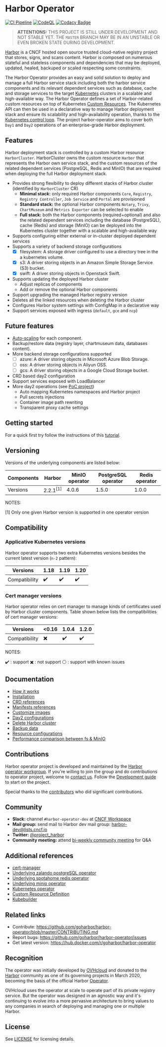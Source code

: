 # Harbor Operator

[![CI Pipeline](https://github.com/goharbor/harbor-operator/actions/workflows/tests.yml/badge.svg)](https://github.com/goharbor/harbor-operator/actions/workflows/tests.yml)
[![CodeQL](https://github.com/goharbor/harbor-operator/actions/workflows/codeql-analysis.yml/badge.svg)](https://github.com/goharbor/harbor-operator/actions/workflows/codeql-analysis.yml)
[![Codacy Badge](https://app.codacy.com/project/badge/Grade/bb3adb454b424e66ae3b9bdf2ab2fce1)](https://www.codacy.com/gh/goharbor/harbor-operator/dashboard?utm_source=github.com&amp;utm_medium=referral&amp;utm_content=goharbor/harbor-operator&amp;utm_campaign=Badge_Grade)

> **ATTENTIONS:** THIS PROJECT IS STILL UNDER DEVELOPMENT AND NOT STABLE YET. THE `MASTER` BRANCH MAY BE IN AN UNSTABLE OR EVEN BROKEN STATE DURING DEVELOPMENT.

[Harbor](https://github.com/goharbor/harbor/) is a CNCF hosted open source trusted cloud-native registry project that stores, signs, and scans content. Harbor is composed on numerous stateful and stateless components and dependencies that may be deployed, updated, healed, backuped or scaled respecting some constraints.

The Harbor Operator provides an easy and solid solution to deploy and manage a full Harbor service stack including both the harbor service components and its relevant dependent services such as database, cache and storage services to the target [Kubernetes](https://kubernetes.io/) clusters in a scalable and high-available way. The Harbor Operator defines a set of Harbor-related custom resources on top of Kubernetes [Custom Resources](https://kubernetes.io/docs/concepts/extend-kubernetes/api-extension/custom-resources/). The Kubernetes API can then be used in a declarative way to manage Harbor deployment stack and ensure its scalability and high-availability operation, thanks to the [Kubernetes control loop](https://kubernetes.io/docs/concepts/#kubernetes-control-plane). The project harbor-operator aims to cover both `Day1` and `Day2` operations of an enterprise-grade Harbor deployment.

## Features

Harbor deployment stack is controlled by a custom Harbor resource `HarborCluster`. HarborCluster owns the custom resource `Harbor` that represents the Harbor own service stack, and the custom resources of the related dependent services (PostgreSQL, Redis and MinIO) that are required when deploying the full Harbor deployment stack.

* Provides strong flexibility to deploy different stacks of Harbor cluster (identified by `HarborCluster` CR)
  - **Minimal stack:** only required Harbor components `Core`, `Registry`, `Registry Controller`, `Job Service` and `Portal` are provisioned
  - **Standard stack:** the optional Harbor components `Notary`, `Trivy`, `ChartMuseum` and `Metrics Exporter` can be selected to enable
  - **Full stack:** both the Harbor components (required+optional) and also the related dependent services including the database (PostgreSQL), cache (Redis) and storage (MinIO) can be deployed into the Kubernetes cluster together with a scalable and high-available way
* Supports configuring either external or in-cluster deployed dependent services
* Supports a variety of backend storage configurations
  - [X] filesystem: A storage driver configured to use a directory tree in the a kubernetes volume.
  - [X] s3: A driver storing objects in an Amazon Simple Storage Service (S3) bucket.
  - [X] swift: A driver storing objects in Openstack Swift.
* Supports updating the deployed Harbor cluster
  - Adjust replicas of components
  - Add or remove the optional Harbor components
* Support upgrading the managed Harbor registry version
* Deletes all the linked resources when deleting the Harbor cluster
* Configures Harbor system settings with ConfigMap in a declarative way
* Support services exposed with ingress (`default`, `gce` and `ncp`)

## Future features

* [Auto-scaling](https://kubernetes.io/docs/tasks/run-application/horizontal-pod-autoscale/) for each component.
* Backup/restore data (registry layer, chartmuseum data, databases content).
* More backend storage configurations supported
  - [ ] azure: A driver storing objects in Microsoft Azure Blob Storage.
  - [ ] oss: A driver storing objects in Aliyun OSS.
  - [ ] gcs: A driver storing objects in a Google Cloud Storage bucket.
* CRD based day2 configuration
* Support services exposed with LoadBalancer
* More day2 operations (see [PoC project](https://github.com/szlabs/harbor-automation-4k8s))
  - Auto mapping Kubernetes namespaces and Harbor project
  - Pull secrets injections
  - Container image path rewriting
  - Transparent proxy cache settings

## Getting started

For a quick first try follow the instructions of this [tutorial](./docs/tutorial.md).

## Versioning

Versions of the underlying components are listed below:

|  Components   |       Harbor      | MinIO operator | PostgreSQL operator | Redis operator |
|---------------|-------------------|----------------|---------------------|----------------|
|  Versions     | 2.2.1<sup>[1]<sup>| 4.0.6          | 1.5.0               | 1.0.0          |

NOTES:

[1] Only one given Harbor version is supported in one operator version

## Compatibility

### Applicative Kubernetes versions

Harbor operator supports two extra Kubernetes versions besides the current latest version (`n-2` pattern):

|    Versions   |         1.18       |        1.19        |        1.20        |
|---------------|--------------------|--------------------|--------------------|
| Compatibility | :heavy_check_mark: | :heavy_check_mark: | :heavy_check_mark: |

### Cert manager versions

Harbor operator relies on cert manager to manage kinds of certificates used by Harbor cluster components. Table shown below lists the compatibilities of cert manager versions:

|    Versions   |           <0.16          |       1.0.4        |       1.2.0        |
|---------------|--------------------------|--------------------|--------------------|
| Compatibility | :heavy_multiplication_x: | :heavy_check_mark: | :heavy_check_mark: |

NOTES:

  :heavy_check_mark: : support 
  :heavy_multiplication_x: : not support
  :white_circle: : support with known issues

## Documentation

- [How it works](./docs/arch/arch.md)
- [Installation](./docs/installation/installation.md)
- [CRD references](./docs/CRD/custom-resource-definition.md)
- [Manifests references](./docs/manifests-reference.md)
- [Customize images](./docs/customize-images.md)
- [Day2 configurations](./docs/configurations/day2-config.md)
- [Delete Harbor cluster](./docs/LCM/cluster-deletion.md)
- [Backup data](./docs/LCM/backup-data.md)
- [Resource configurations](./docs/configurations/resource-configurations.md)
- [Performance comparison between fs & MinIO](./docs/perf/simple-perf-comprasion.md)

## Contributions

Harbor operator project is developed and maintained by the [Harbor operator workgroup](https://github.com/goharbor/community/blob/master/workgroups/wg-operator/README.md). If you're willing to join the group and do contributions to operator project, welcome to [contact us](#community). Follow the [Development guide](https://github.com/goharbor/harbor-operator/blob/master/docs/development.md) to start on the project.

Special thanks to the [contributors](./MAINTAINERS) who did significant contributions.

## Community

- **Slack:** channel `#harbor-operator-dev` at [CNCF Workspace](https://slack.cncf.io)
- **Mail group:** send mail to Harbor dev mail group: harbor-dev@lists.cncf.io
- **Twitter:** [@project_harbor](https://twitter.com/project_harbor)
- **Community meeting:** attend [bi-weekly community meeting](https://github.com/goharbor/community/blob/master/MEETING_SCHEDULE.md) for Q&A

## Additional references

- [cert-manager](https://cert-manager.io/docs/)
- [Underlying zalando postgreSQL operator](https://github.com/zalando/postgres-operator)
- [Underlying spotahome redis operator](https://github.com/spotahome/redis-operator)
- [Underlying minio operator](https://github.com/minio/minio-operator)
- [Kubernetes operator](https://kubernetes.io/docs/concepts/extend-kubernetes/operator/)
- [Custom Resource Definition](https://kubernetes.io/docs/concepts/extend-kubernetes/api-extension/custom-resources/)
- [Kubebuilder](https://book.kubebuilder.io/)

## Related links

- Contribute: <https://github.com/goharbor/harbor-operator/blob/master/CONTRIBUTING.md>
- Report bugs: <https://github.com/goharbor/harbor-operator/issues>
- Get latest version: <https://hub.docker.com/r/goharbor/harbor-operator>

## Recognition

The operator was initially developed by [OVHcloud](https://ovhcloud.com) and donated to the [Harbor](https://github.com/goharbor) community as one of its governing projects in March 2020, becoming the basis of the official Harbor [Operator](https://kubernetes.io/docs/concepts/extend-kubernetes/operator/).

OVHcloud uses the operator at scale to operate part of its private registry service. But the operator was designed in an agnostic way and it's continuing to evolve into a more pervasive architecture to bring values to any companies in search of deploying and managing one or multiple Harbor.

## License

See [LICENSE](https://github.com/goharbor/harbor-operator/blob/master/LICENSE) for licensing details.
